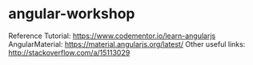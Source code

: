 # angular-workshop

Reference Tutorial: https://www.codementor.io/learn-angularjs
AngularMaterial: https://material.angularjs.org/latest/
Other useful links:
http://stackoverflow.com/a/15113029